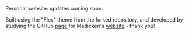 Personal website: updates coming soon. 

Built using the "Flex" theme from the forked repository, and developed by studying the GitHub [page](https://github.com/munkm/munkm.github.io) for Madicken's [website](http://munkm.github.io) - thank you!
